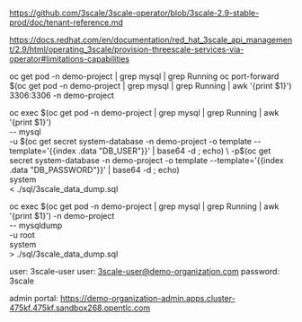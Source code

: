 https://github.com/3scale/3scale-operator/blob/3scale-2.9-stable-prod/doc/tenant-reference.md

https://docs.redhat.com/en/documentation/red_hat_3scale_api_management/2.9/html/operating_3scale/provision-threescale-services-via-operator#limitations-capabilities

oc get pod -n demo-project | grep mysql | grep Running
oc port-forward $(oc get pod -n demo-project | grep mysql | grep Running | awk '{print $1}') 3306:3306 -n demo-project

oc exec $(oc get pod -n demo-project | grep mysql | grep Running | awk '{print $1}') \
        -- mysql \
        -u $(oc get secret system-database -n demo-project -o template --template='{{index .data "DB_USER"}}' | base64 -d ; echo) \
        -p$(oc get secret system-database -n demo-project -o template --template='{{index .data "DB_PASSWORD"}}' | base64 -d ; echo) \
        system \
        < ./sql/3scale_data_dump.sql


oc exec $(oc get pod -n demo-project | grep mysql | grep Running | awk '{print $1}') -n demo-project \
        -- mysqldump \
        -u root \
        system \
        > ./sql/3scale_data_dump.sql

user: 3scale-user
user: 3scale-user@demo-organization.com
password: 3scale

admin portal: https://demo-organization-admin.apps.cluster-475kf.475kf.sandbox268.opentlc.com